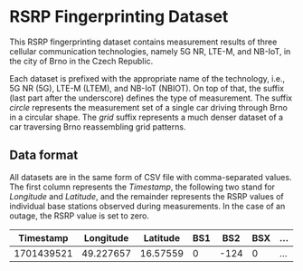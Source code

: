 # RSRP Fingerprinting Dataset

 This RSRP fingerprinting dataset contains measurement results of three cellular communication technologies, namely 5G NR, LTE-M, and NB-IoT, in the city of Brno in the Czech Republic.
 
Each dataset is prefixed with the appropriate name of the technology, i.e., 5G NR (5G), LTE-M (LTEM), and NB-IoT (NBIOT). On top of that, the suffix (last part after the underscore) defines the type of measurement. The suffix *circle* represents the measurement set of a single car driving through Brno in a circular shape. The *grid* suffix represents a much denser dataset of a car traversing Brno reassembling grid patterns.

## Data format
All datasets are in the same form of CSV file with comma-separated values. The first column represents the *Timestamp*, the following two stand for *Longitude* and *Latitude*, and the remainder represents the RSRP values of individual base stations observed during measurements. In the case of an outage, the RSRP value is set to zero.

| Timestamp | Longitude | Latitude | BS1 | BS2 | BSX| … |
| ------ |  ------ | ------ | ------ | ------ | ------ | ------ |
| 1701439521 | 49.227657 | 16.57559 | 0 | -124 | 0 | … |
